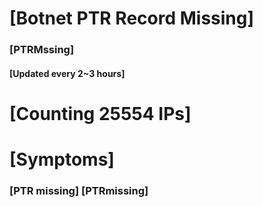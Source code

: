 # [Botnet PTR Record Missing]
### [PTRMssing]
#### [Updated every 2~3 hours]

# [Counting 25554 IPs]

# [Symptoms] 
###   [PTR missing] [PTRmissing]
